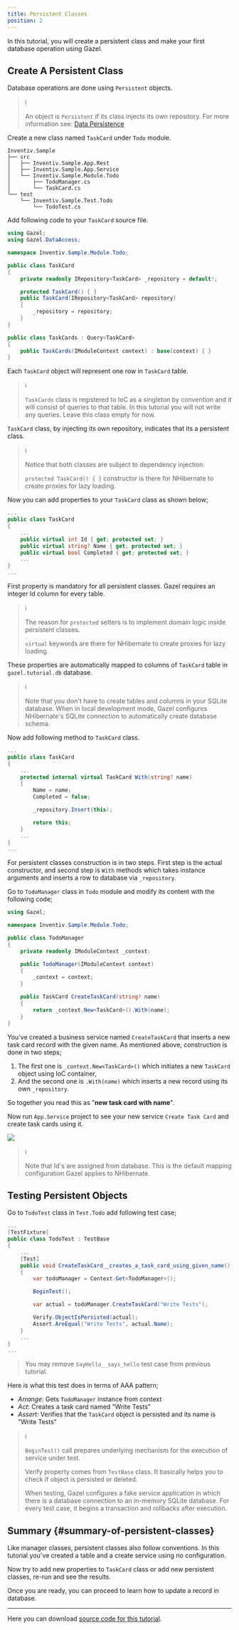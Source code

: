 ```yaml
---
title: Persistent Classes
position: 2
---
```


In this tutorial, you will create a persistent class and make your first
database operation using Gazel.

## Create A Persistent Class

Database operations are done using `Persistent` objects.

> :information_source:
>
> An object is `Persistent` if its class injects its own repository. For more
> information see: [Data Persistence](/features#data-persistence)

Create a new class named `TaskCard` under `Todo` module.

```
Inventiv.Sample
├── src
│   ├── Inventiv.Sample.App.Rest
│   ├── Inventiv.Sample.App.Service
│   └── Inventiv.Sample.Module.Todo
│       ├── TodoManager.cs
│       └── TaskCard.cs
└── test
    └── Inventiv.Sample.Test.Todo
        └── TodoTest.cs
```

Add following code to your `TaskCard` source file.

```csharp
using Gazel;
using Gazel.DataAccess;

namespace Inventiv.Sample.Module.Todo;

public class TaskCard
{
    private readonly IRepository<TaskCard> _repository = default!;

    protected TaskCard() { }
    public TaskCard(IRepository<TaskCard> repository)
    {
        _repository = repository;
    }
}

public class TaskCards : Query<TaskCard>
{
    public TaskCards(IModuleContext context) : base(context) { }
}

```

Each `TaskCard` object will represent one row in `TaskCard` table.

> :information_source:
>
> `TaskCards` class is registered to IoC as a singleton by convention and it
> will consist of queries to that table. In this tutorial you will not write
> any queries. Leave this class empty for now.

`TaskCard` class, by injecting its own repository, indicates that its a
persistent class.

> :information_source:
>
> Notice that both classes are subject to dependency injection.
>
> `protected TaskCard() { }` constructor is there for NHibernate to create
> proxies for lazy loading.

Now you can add properties to your `TaskCard` class as shown below;

```csharp
...
public class TaskCard
{
    ...
    public virtual int Id { get; protected set; }
    public virtual string? Name { get; protected set; }
    public virtual bool Completed { get; protected set; }
    ...
}
...
```

First property is mandatory for all persistent classes. Gazel requires an
integer Id column for every table.

> :information_source:
>
> The reason for `protected` setters is to implement domain logic inside
> persistent classes.
>
> `virtual` keywords are there for NHibernate to create proxies for lazy
> loading.

These properties are automatically mapped to columns of `TaskCard` table in
`gazel.tutorial.db` database.

> :information_source:
>
> Note that you don't have to create tables and columns in your SQLite
> database.  When in local development mode, Gazel configures NHibernate's
> SQLite connection to automatically create database schema.

Now add following method to `TaskCard` class.

```csharp
...
public class TaskCard
{
    ...
    protected internal virtual TaskCard With(string? name)
    {
        Name = name;
        Completed = false;

        _repository.Insert(this);

        return this;
    }
    ...
}
...
```

For persistent classes construction is in two steps. First step is the actual
constructor, and second step is `With` methods which takes instance arguments
and inserts a row to database via `_repository`.

Go to `TodoManager` class in `Todo` module and modify its content with the
following code;

```csharp
using Gazel;

namespace Inventiv.Sample.Module.Todo;

public class TodoManager
{
    private readonly IModuleContext _context;

    public TodoManager(IModuleContext context)
    {
        _context = context;
    }

    public TaskCard CreateTaskCard(string? name)
    {
        return _context.New<TaskCard>().With(name);
    }
}

```

You've created a business service named `CreateTaskCard` that inserts a new
task card record with the given name. As mentioned above, construction is done
in two steps;

1. The first one is `_context.New<TaskCard>()` which initiates a new `TaskCard`
   object using IoC container,
2. And the second one is `.With(name)` which inserts a new record using its own
   `_repository`.

So together you read this as "__new task card with name__".

Now run `App.Service` project to see your new service `Create Task Card` and
create task cards using it.

![ ](/-images/tutorial/create-task-card.png)

> :information_source:
>
> Note that Id's are assigned from database. This is the default mapping
> configuration Gazel applies to NHibernate.

## Testing Persistent Objects

Go to `TodoTest` class in `Test.Todo` add following test case;

```csharp
...
[TestFixture]
public class TodoTest : TestBase
{
    ...
    [Test]
    public void CreateTaskCard__creates_a_task_card_using_given_name()
    {
        var todoManager = Context.Get<TodoManager>();

        BeginTest();

        var actual = todoManager.CreateTaskCard("Write Tests");

        Verify.ObjectIsPersisted(actual);
        Assert.AreEqual("Write Tests", actual.Name);
    }
    ...
}
...
```

> You may remove `SayHello__says_hello` test case from previous tutorial.

Here is what this test does in terms of AAA pattern;

- _Arrange_: Gets `TodoManager` instance from context
- _Act_: Creates a task card named "Write Tests"
- _Assert_: Verifies that the `TaskCard` object is persisted and its name is
  "Write Tests"

> :information_source:
>
> `BeginTest()` call prepares underlying mechanism for the execution of service
> under test.
>
> Verify property comes from `TestBase` class. It basically helps you to check
> if object is persisted or deleted.
>
> When testing, Gazel configures a fake service application in which there is a
> database connection to an in-memory SQLite database. For every test case, it
> begins a transaction and rollbacks after execution.

## Summary {#summary-of-persistent-classes}

Like manager classes, persistent classes also follow conventions. In this
tutorial you've created a table and a create service using no configuration.

Now try to add new properties to `TaskCard` class or add new persistent
classes, re-run and see the results.

Once you are ready, you can proceed to learn how to update a record in
database.

---

Here you can download [source code for this tutorial][].

[source code for this tutorial]:https://github.com/multinetinventiv/gazel-samples/tree/main/tutorial/persistent-classes
